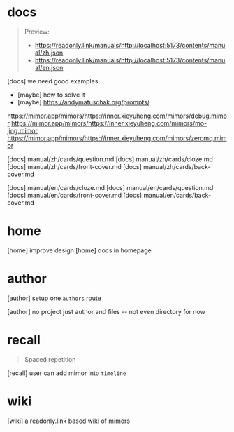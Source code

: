 # docs

> Preview:
>
> - https://readonly.link/manuals/http://localhost:5173/contents/manual/zh.json
> - https://readonly.link/manuals/http://localhost:5173/contents/manual/en.json

[docs] we need good examples

- [maybe] how to solve it
- [maybe] https://andymatuschak.org/prompts/

https://mimor.app/mimors/https://inner.xieyuheng.com/mimors/debug.mimor
https://mimor.app/mimors/https://inner.xieyuheng.com/mimors/mo-jing.mimor
https://mimor.app/mimors/https://inner.xieyuheng.com/mimors/zeromq.mimor

[docs] manual/zh/cards/question.md
[docs] manual/zh/cards/cloze.md
[docs] manual/zh/cards/front-cover.md
[docs] manual/zh/cards/back-cover.md

[docs] manual/en/cards/cloze.md
[docs] manual/en/cards/question.md
[docs] manual/en/cards/front-cover.md
[docs] manual/en/cards/back-cover.md

# home

[home] improve design
[home] docs in homepage

# author

[author] setup one `authors` route

[author] no project just author and files -- not even directory for now

# recall

> Spaced repetition

[recall] user can add mimor into `timeline`

# wiki

[wiki] a readonly.link based wiki of mimors

